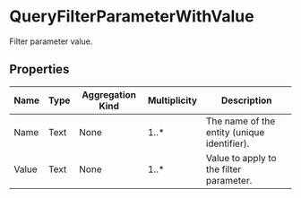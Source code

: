 # QueryFilterParameterWithValue
Filter parameter value.
## Properties
|Name|Type|Aggregation Kind|Multiplicity|Description|
|--|--|--|--|--|
|Name|Text|None|1..*|The name of the entity (unique identifier).|
|Value|Text|None|1..*|Value to apply to the filter parameter.|
